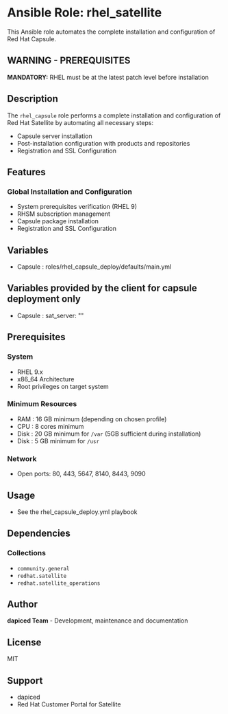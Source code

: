# Ansible Role: rhel_satellite

This Ansible role automates the complete installation and configuration of Red Hat Capsule.

## **WARNING - PREREQUISITES**

**MANDATORY:** RHEL must be at the latest patch level before installation

## Description

The `rhel_capsule` role performs a complete installation and configuration of Red Hat Satellite by automating all necessary steps:

- Capsule server installation
- Post-installation configuration with products and repositories
- Registration and SSL Configuration

## Features

### Global Installation and Configuration

- System prerequisites verification (RHEL 9)
- RHSM subscription management
- Capsule package installation
- Registration and SSL Configuration

## Variables

- Capsule   : roles/rhel_capsule_deploy/defaults/main.yml

## Variables provided by the client for capsule deployment only

- Capsule : sat_server: ""

## Prerequisites

### System

- RHEL 9.x
- x86_64 Architecture
- Root privileges on target system

### Minimum Resources

- RAM    : 16 GB minimum (depending on chosen profile)
- CPU    : 8 cores minimum
- Disk   : 20 GB minimum for `/var` (5GB sufficient during installation)
- Disk   : 5 GB minimum for `/usr`

### Network

- Open ports: 80, 443, 5647, 8140, 8443, 9090

## Usage

- See the rhel_capsule_deploy.yml playbook

## Dependencies

### Collections

- `community.general`
- `redhat.satellite`
- `redhat.satellite_operations`

## Author

**dapiced Team** - Development, maintenance and documentation

## License

MIT

## Support

- dapiced
- Red Hat Customer Portal for Satellite
